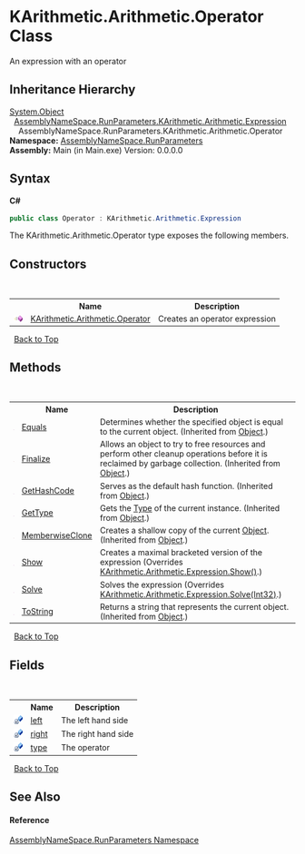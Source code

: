 # KArithmetic.Arithmetic.Operator Class
 

An expression with an operator


## Inheritance Hierarchy
<a href="http://msdn2.microsoft.com/en-us/library/e5kfa45b" target="_blank">System.Object</a><br />&nbsp;&nbsp;<a href="c98f085d-c85d-2802-8e1a-3634f5e93d35">AssemblyNameSpace.RunParameters.KArithmetic.Arithmetic.Expression</a><br />&nbsp;&nbsp;&nbsp;&nbsp;AssemblyNameSpace.RunParameters.KArithmetic.Arithmetic.Operator<br />
**Namespace:**&nbsp;<a href="4763cf1c-e4af-43c5-78fe-6f03f6e2281f">AssemblyNameSpace.RunParameters</a><br />**Assembly:**&nbsp;Main (in Main.exe) Version: 0.0.0.0

## Syntax

**C#**<br />
``` C#
public class Operator : KArithmetic.Arithmetic.Expression
```

The KArithmetic.Arithmetic.Operator type exposes the following members.


## Constructors
&nbsp;<table><tr><th></th><th>Name</th><th>Description</th></tr><tr><td>![Public method](media/pubmethod.gif "Public method")</td><td><a href="d403407c-2c99-3855-b4c4-0f26c2c9da13">KArithmetic.Arithmetic.Operator</a></td><td>
Creates an operator expression</td></tr></table>&nbsp;
<a href="#karithmetic.arithmetic.operator-class">Back to Top</a>

## Methods
&nbsp;<table><tr><th></th><th>Name</th><th>Description</th></tr><tr><td>![Public method](media/pubmethod.gif "Public method")</td><td><a href="http://msdn2.microsoft.com/en-us/library/bsc2ak47" target="_blank">Equals</a></td><td>
Determines whether the specified object is equal to the current object.
 (Inherited from <a href="http://msdn2.microsoft.com/en-us/library/e5kfa45b" target="_blank">Object</a>.)</td></tr><tr><td>![Protected method](media/protmethod.gif "Protected method")</td><td><a href="http://msdn2.microsoft.com/en-us/library/4k87zsw7" target="_blank">Finalize</a></td><td>
Allows an object to try to free resources and perform other cleanup operations before it is reclaimed by garbage collection.
 (Inherited from <a href="http://msdn2.microsoft.com/en-us/library/e5kfa45b" target="_blank">Object</a>.)</td></tr><tr><td>![Public method](media/pubmethod.gif "Public method")</td><td><a href="http://msdn2.microsoft.com/en-us/library/zdee4b3y" target="_blank">GetHashCode</a></td><td>
Serves as the default hash function.
 (Inherited from <a href="http://msdn2.microsoft.com/en-us/library/e5kfa45b" target="_blank">Object</a>.)</td></tr><tr><td>![Public method](media/pubmethod.gif "Public method")</td><td><a href="http://msdn2.microsoft.com/en-us/library/dfwy45w9" target="_blank">GetType</a></td><td>
Gets the <a href="http://msdn2.microsoft.com/en-us/library/42892f65" target="_blank">Type</a> of the current instance.
 (Inherited from <a href="http://msdn2.microsoft.com/en-us/library/e5kfa45b" target="_blank">Object</a>.)</td></tr><tr><td>![Protected method](media/protmethod.gif "Protected method")</td><td><a href="http://msdn2.microsoft.com/en-us/library/57ctke0a" target="_blank">MemberwiseClone</a></td><td>
Creates a shallow copy of the current <a href="http://msdn2.microsoft.com/en-us/library/e5kfa45b" target="_blank">Object</a>.
 (Inherited from <a href="http://msdn2.microsoft.com/en-us/library/e5kfa45b" target="_blank">Object</a>.)</td></tr><tr><td>![Public method](media/pubmethod.gif "Public method")</td><td><a href="5059094e-7ac0-7af0-d7e6-21c9fa611d7b">Show</a></td><td>
Creates a maximal bracketed version of the expression
 (Overrides <a href="8db815eb-43a7-c692-7157-38f42c3e0fed">KArithmetic.Arithmetic.Expression.Show()</a>.)</td></tr><tr><td>![Public method](media/pubmethod.gif "Public method")</td><td><a href="2898b96d-ee52-0f11-192f-dbfa7d854aaa">Solve</a></td><td>
Solves the expression
 (Overrides <a href="c3e5a786-df29-455c-7ec5-279b9293f8d7">KArithmetic.Arithmetic.Expression.Solve(Int32)</a>.)</td></tr><tr><td>![Public method](media/pubmethod.gif "Public method")</td><td><a href="http://msdn2.microsoft.com/en-us/library/7bxwbwt2" target="_blank">ToString</a></td><td>
Returns a string that represents the current object.
 (Inherited from <a href="http://msdn2.microsoft.com/en-us/library/e5kfa45b" target="_blank">Object</a>.)</td></tr></table>&nbsp;
<a href="#karithmetic.arithmetic.operator-class">Back to Top</a>

## Fields
&nbsp;<table><tr><th></th><th>Name</th><th>Description</th></tr><tr><td>![Private field](media/privfield.gif "Private field")</td><td><a href="99d8a3fa-6864-810e-819b-751f355cce64">left</a></td><td>
The left hand side</td></tr><tr><td>![Private field](media/privfield.gif "Private field")</td><td><a href="531ba27f-469a-d289-c5c0-6fe27834aba4">right</a></td><td>
The right hand side</td></tr><tr><td>![Private field](media/privfield.gif "Private field")</td><td><a href="4b6d319b-4989-d422-740b-2cd58394df6b">type</a></td><td>
The operator</td></tr></table>&nbsp;
<a href="#karithmetic.arithmetic.operator-class">Back to Top</a>

## See Also


#### Reference
<a href="4763cf1c-e4af-43c5-78fe-6f03f6e2281f">AssemblyNameSpace.RunParameters Namespace</a><br />